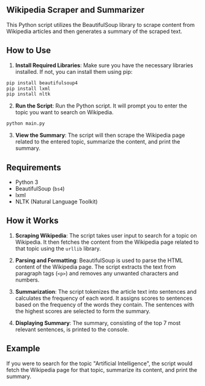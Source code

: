 ## Wikipedia Scraper and Summarizer

This Python script utilizes the BeautifulSoup library to scrape content from Wikipedia articles and then generates a summary of the scraped text.

## How to Use

1. **Install Required Libraries**: Make sure you have the necessary libraries installed. If not, you can install them using pip:


```py 
pip install beautifulsoup4
pip install lxml
pip install nltk
```

2.  **Run the Script**: Run the Python script. It will prompt you to enter the topic you want to search on Wikipedia.

```py
python main.py
```

3.  **View the Summary**: The script will then scrape the Wikipedia page related to the entered topic, summarize the content, and print the summary.

## Requirements

-   Python 3
-   BeautifulSoup (`bs4`)
-   lxml
-   NLTK (Natural Language Toolkit)

## How it Works

1.  **Scraping Wikipedia**: The script takes user input to search for a topic on Wikipedia. It then fetches the content from the Wikipedia page related to that topic using the `urllib` library.

2.  **Parsing and Formatting**: BeautifulSoup is used to parse the HTML content of the Wikipedia page. The script extracts the text from paragraph tags (`<p>`) and removes any unwanted characters and numbers.

3.  **Summarization**: The script tokenizes the article text into sentences and calculates the frequency of each word. It assigns scores to sentences based on the frequency of the words they contain. The sentences with the highest scores are selected to form the summary.

4.  **Displaying Summary**: The summary, consisting of the top 7 most relevant sentences, is printed to the console.

## Example

If you were to search for the topic "Artificial Intelligence", the script would fetch the Wikipedia page for that topic, summarize its content, and print the summary.